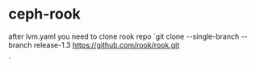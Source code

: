 # ceph-rook
after lvm.yaml you need to clone rook repo
`git clone --single-branch --branch release-1.3 https://github.com/rook/rook.git

`
